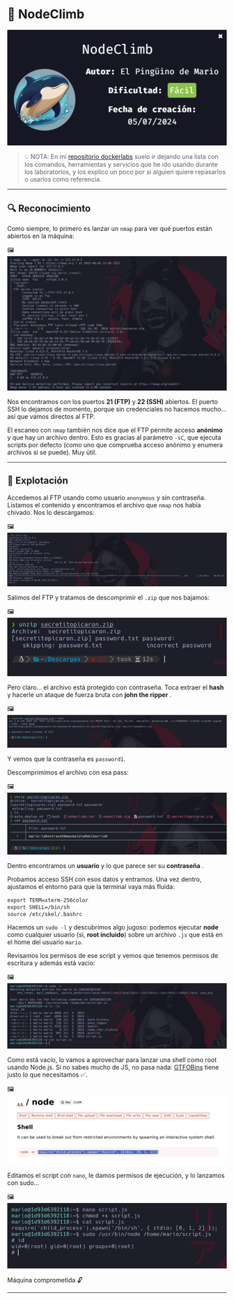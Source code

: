 # 🚀 NodeClimb
![IMAGEN_MAQUINA_PORTADA](./imagenes/portada.png)
> 💡 NOTA:  En mi [repositorio dockerlabs](https://github.com/damcorbor/dockerlabs/tree/main/comandos)  suelo ir dejando una lista con los comandos, herramientas y servicios que he ido usando durante los laboratorios, y los explico un poco por si alguien quiere repasarlos o usarlos como referencia.
---

## 🔍 Reconocimiento

Como siempre, lo primero es lanzar un `nmap` para ver qué puertos están abiertos en la máquina:

🖼️ ![Escaneo Nmap](./imagenes/nmap.png)

Nos encontramos con los puertos **21 (FTP)** y **22 (SSH)** abiertos. El puerto SSH lo dejamos de momento, porque sin credenciales no hacemos mucho... así que vamos directos al FTP.

El escaneo con `nmap` también nos dice que el FTP permite acceso **anónimo** y que hay un archivo dentro. Esto es gracias al parámetro `-sC`, que ejecuta scripts por defecto (como uno que comprueba acceso anónimo y enumera archivos si se puede). Muy útil.

---

## 🎯 Explotación

Accedemos al FTP usando como usuario `anonymous` y sin contraseña. Listamos el contenido y encontramos el archivo que `nmap` nos había chivado. Nos lo descargamos:

🖼️ ![Acceso FTP](./imagenes/ftp.png)

Salimos del FTP y tratamos de descomprimir el `.zip` que nos bajamos:

🖼️ ![Archivo ZIP](./imagenes/zip.png)

Pero claro... el archivo está protegido con contraseña. Toca extraer el **hash** y hacerle un ataque de fuerza bruta con **john the ripper** .

🖼️ ![John the Ripper](./imagenes/jon.png)

Y vemos que la contraseña es `password1`.

Descomprimimos el archivo con esa pass:

🖼️ ![Descomprimido](./imagenes/descomprimido.png)

Dentro encontramos un **usuario** y lo que parece ser su **contraseña** .

Probamos acceso SSH con esos datos y entramos. Una vez dentro, ajustamos el entorno para que la terminal vaya más fluida:

```
export TERM=xterm-256color  
export SHELL=/bin/sh  
source /etc/skel/.bashrc  
```

Hacemos un `sudo -l` y descubrimos algo jugoso: podemos ejecutar **node** como cualquier usuario (sí, **root incluido**) sobre un archivo `.js` que está en el home del usuario `mario`. 

Revisamos los permisos de ese script y vemos que tenemos permisos de escritura y además está vacío:

🖼️ ![Permisos del script](./imagenes/permisos.png)

Como está vacío, lo vamos a aprovechar para lanzar una shell como root usando Node.js. Si no sabes mucho de JS, no pasa nada: [GTFOBins](https://gtfobins.github.io/gtfobins/node/) tiene justo lo que necesitamos ✅.

🖼️ ![GTFOBINS](./imagenes/gto.png)

Editamos el script con `nano`, le damos permisos de ejecución, y lo lanzamos con sudo...

🖼️ ![Ejecución root](./imagenes/root.png)

Máquina comprometida 🔓

---



